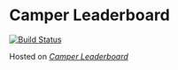 # Camper Leaderboard

[![Build Status](https://travis-ci.org/ayush987goyal/camper-leaderboard.svg?branch=master)](https://travis-ci.org/ayush987goyal/camper-leaderboard)

Hosted on *[Camper Leaderboard](https://ayush987goyal.github.io/camper-leaderboard/)*
